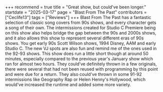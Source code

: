 +++
recommend = true
title = "Great show, but could've been longer."
startdate = "2025-03-17"
page = "Blast From The Past"
contributors = ["Ceclife13"]
tags = ["Reviews"]
+++
Blast From The Past has a fantastic selection of classic song covers from 90s shows, and every character gets a song of their own. The intermissions created for Studio C Premiere being on this show also helps bridge the gap between the 90s and 2000s shows, and it also allows this show to represent several different eras of 90s shows. You get early 90s Scott Wilson shows, 1994 Disney, AAM and early Studio C. The new VJ spots are also fun and remind me of the ones used in the 92-93 shows.
This show does run a little short though at around 50 minutes, especially compared to the previous year's January show which ran for almost two hours. They could've definitely thrown in a few originals, there were several that had not been reused with programming by this point and were due for a return. They also could've thrown in some 91-92 intermissions like Geography Rap or Helen Henny's Hollywood, which would've increased the runtime and added some more variety.
